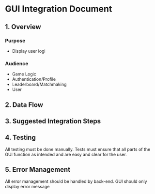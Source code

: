 # GUI Integration Document

## 1. Overview
### Purpose
- Display user logi

### Audience
- Game Logic
- Authentication/Profile
- Leaderboard/Matchmaking
- User

## 2. Data Flow



## 3. Suggested Integration Steps



## 4. Testing

All testing must be done manually. Tests must ensure that all parts of the GUI function as intended and 
are easy and clear for the user.

## 5. Error Management

All error management should be handled by back-end. GUI should only display error message 
